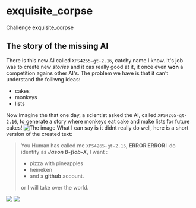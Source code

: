 # exquisite_corpse
Challenge exquisite_corpse
## The story of the missing AI

There is this new AI called `XPS4265-gt-2.16`, catchy name I know. It's job was to create new _stories_ and it cas really good at it, it once even **won** a competition agains other AI's. The problem we have is that it can't understand the folliwng ideas:
- cakes
- monkeys
- lists

Now imagine the that one day, a scientist asked the AI, called `XPS4265-gt-2.16`, to generate a story where monkeys eat cake and make lists for future cakes! 
![The image](https://pics.craiyon.com/2023-09-07/27c8cf408a504c15be351b637e225213.webp)
What I can say is it didnt really do well, here is a short version of the created text:

>You Human has called me `XPS4265-gt-2.16`, **ERROR ERROR** I do identify as ***Jason B-flob-X***,
I want :
>- pizza with pineapples 
>- heineken
>- and a **github** account.
>
>or I will take over the world.

![](https://i.giphy.com/media/v1.Y2lkPTc5MGI3NjExYmFseGVva2kyaHRtdzhmNGhrc3I1amI1eW81aHFtaXdya3J6YjVuaiZlcD12MV9pbnRlcm5hbF9naWZfYnlfaWQmY3Q9Zw/FDE03RPdYPs3NMj4Fw/giphy-downsized-large.gif)
![](https://i.giphy.com/media/v1.Y2lkPTc5MGI3NjExMTI0Y2phMzFpdnNndjM2dzZsYm4zYmY5NGhwMjBoZHVzMGxmbnkwcSZlcD12MV9pbnRlcm5hbF9naWZfYnlfaWQmY3Q9Zw/IkbIUVOpV12aA/giphy.gif)